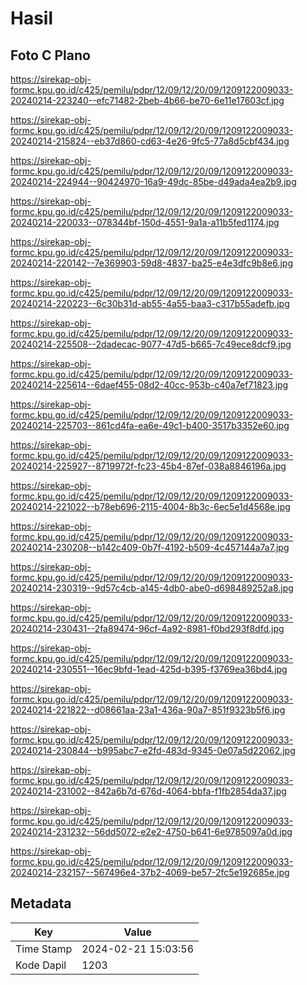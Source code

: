 # Hasil

## Foto C Plano

https://sirekap-obj-formc.kpu.go.id/c425/pemilu/pdpr/12/09/12/20/09/1209122009033-20240214-223240--efc71482-2beb-4b66-be70-6e11e17603cf.jpg

https://sirekap-obj-formc.kpu.go.id/c425/pemilu/pdpr/12/09/12/20/09/1209122009033-20240214-215824--eb37d860-cd63-4e26-9fc5-77a8d5cbf434.jpg

https://sirekap-obj-formc.kpu.go.id/c425/pemilu/pdpr/12/09/12/20/09/1209122009033-20240214-224944--90424970-16a9-49dc-85be-d49ada4ea2b9.jpg

https://sirekap-obj-formc.kpu.go.id/c425/pemilu/pdpr/12/09/12/20/09/1209122009033-20240214-220033--078344bf-150d-4551-9a1a-a11b5fed1174.jpg

https://sirekap-obj-formc.kpu.go.id/c425/pemilu/pdpr/12/09/12/20/09/1209122009033-20240214-220142--7e369903-59d8-4837-ba25-e4e3dfc9b8e6.jpg

https://sirekap-obj-formc.kpu.go.id/c425/pemilu/pdpr/12/09/12/20/09/1209122009033-20240214-220223--6c30b31d-ab55-4a55-baa3-c317b55adefb.jpg

https://sirekap-obj-formc.kpu.go.id/c425/pemilu/pdpr/12/09/12/20/09/1209122009033-20240214-225508--2dadecac-9077-47d5-b665-7c49ece8dcf9.jpg

https://sirekap-obj-formc.kpu.go.id/c425/pemilu/pdpr/12/09/12/20/09/1209122009033-20240214-225614--6daef455-08d2-40cc-953b-c40a7ef71823.jpg

https://sirekap-obj-formc.kpu.go.id/c425/pemilu/pdpr/12/09/12/20/09/1209122009033-20240214-225703--861cd4fa-ea6e-49c1-b400-3517b3352e60.jpg

https://sirekap-obj-formc.kpu.go.id/c425/pemilu/pdpr/12/09/12/20/09/1209122009033-20240214-225927--8719972f-fc23-45b4-87ef-038a8846196a.jpg

https://sirekap-obj-formc.kpu.go.id/c425/pemilu/pdpr/12/09/12/20/09/1209122009033-20240214-221022--b78eb696-2115-4004-8b3c-6ec5e1d4568e.jpg

https://sirekap-obj-formc.kpu.go.id/c425/pemilu/pdpr/12/09/12/20/09/1209122009033-20240214-230208--b142c409-0b7f-4192-b509-4c457144a7a7.jpg

https://sirekap-obj-formc.kpu.go.id/c425/pemilu/pdpr/12/09/12/20/09/1209122009033-20240214-230319--9d57c4cb-a145-4db0-abe0-d698489252a8.jpg

https://sirekap-obj-formc.kpu.go.id/c425/pemilu/pdpr/12/09/12/20/09/1209122009033-20240214-230431--2fa89474-96cf-4a92-8981-f0bd293f8dfd.jpg

https://sirekap-obj-formc.kpu.go.id/c425/pemilu/pdpr/12/09/12/20/09/1209122009033-20240214-230551--16ec9bfd-1ead-425d-b395-f3769ea36bd4.jpg

https://sirekap-obj-formc.kpu.go.id/c425/pemilu/pdpr/12/09/12/20/09/1209122009033-20240214-221822--d08661aa-23a1-436a-90a7-851f9323b5f6.jpg

https://sirekap-obj-formc.kpu.go.id/c425/pemilu/pdpr/12/09/12/20/09/1209122009033-20240214-230844--b995abc7-e2fd-483d-9345-0e07a5d22062.jpg

https://sirekap-obj-formc.kpu.go.id/c425/pemilu/pdpr/12/09/12/20/09/1209122009033-20240214-231002--842a6b7d-676d-4064-bbfa-f1fb2854da37.jpg

https://sirekap-obj-formc.kpu.go.id/c425/pemilu/pdpr/12/09/12/20/09/1209122009033-20240214-231232--56dd5072-e2e2-4750-b641-6e9785097a0d.jpg

https://sirekap-obj-formc.kpu.go.id/c425/pemilu/pdpr/12/09/12/20/09/1209122009033-20240214-232157--567496e4-37b2-4069-be57-2fc5e192685e.jpg


## Metadata

| Key        | Value               |
| ---------- | ------------------- |
| Time Stamp | 2024-02-21 15:03:56 |
| Kode Dapil | 1203                |



